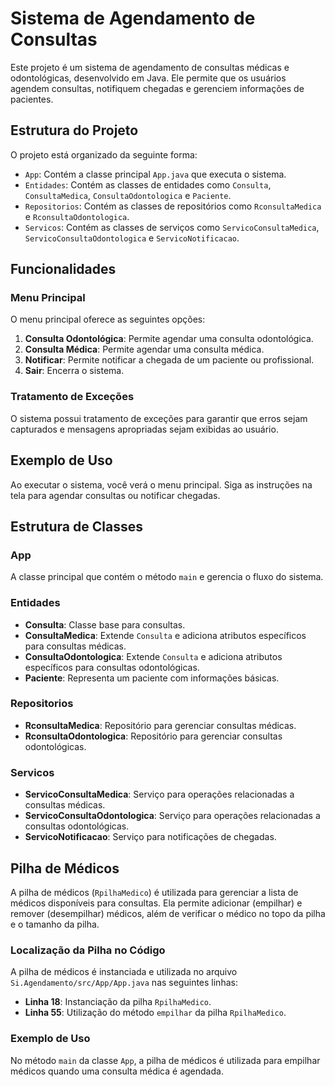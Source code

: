# Sistema de Agendamento de Consultas

Este projeto é um sistema de agendamento de consultas médicas e odontológicas, desenvolvido em Java. Ele permite que os usuários agendem consultas, notifiquem chegadas e gerenciem informações de pacientes.

## Estrutura do Projeto

O projeto está organizado da seguinte forma:

- `App`: Contém a classe principal `App.java` que executa o sistema.
- `Entidades`: Contém as classes de entidades como `Consulta`, `ConsultaMedica`, `ConsultaOdontologica` e `Paciente`.
- `Repositorios`: Contém as classes de repositórios como `RconsultaMedica` e `RconsultaOdontologica`.
- `Servicos`: Contém as classes de serviços como `ServicoConsultaMedica`, `ServicoConsultaOdontologica` e `ServicoNotificacao`.

## Funcionalidades

### Menu Principal

O menu principal oferece as seguintes opções:

1. **Consulta Odontológica**: Permite agendar uma consulta odontológica.
2. **Consulta Médica**: Permite agendar uma consulta médica.
3. **Notificar**: Permite notificar a chegada de um paciente ou profissional.
4. **Sair**: Encerra o sistema.

### Tratamento de Exceções

O sistema possui tratamento de exceções para garantir que erros sejam capturados e mensagens apropriadas sejam exibidas ao usuário.

## Exemplo de Uso

Ao executar o sistema, você verá o menu principal. Siga as instruções na tela para agendar consultas ou notificar chegadas.

## Estrutura de Classes

### App

A classe principal que contém o método `main` e gerencia o fluxo do sistema.

### Entidades

- **Consulta**: Classe base para consultas.
- **ConsultaMedica**: Extende `Consulta` e adiciona atributos específicos para consultas médicas.
- **ConsultaOdontologica**: Extende `Consulta` e adiciona atributos específicos para consultas odontológicas.
- **Paciente**: Representa um paciente com informações básicas.

### Repositorios

- **RconsultaMedica**: Repositório para gerenciar consultas médicas.
- **RconsultaOdontologica**: Repositório para gerenciar consultas odontológicas.

### Servicos

- **ServicoConsultaMedica**: Serviço para operações relacionadas a consultas médicas.
- **ServicoConsultaOdontologica**: Serviço para operações relacionadas a consultas odontológicas.
- **ServicoNotificacao**: Serviço para notificações de chegadas.

## Pilha de Médicos

A pilha de médicos (`RpilhaMedico`) é utilizada para gerenciar a lista de médicos disponíveis para consultas. Ela permite adicionar (empilhar) e remover (desempilhar) médicos, além de verificar o médico no topo da pilha e o tamanho da pilha.

### Localização da Pilha no Código

A pilha de médicos é instanciada e utilizada no arquivo `Si.Agendamento/src/App/App.java` nas seguintes linhas:

- **Linha 18**: Instanciação da pilha `RpilhaMedico`.
- **Linha 55**: Utilização do método `empilhar` da pilha `RpilhaMedico`.

### Exemplo de Uso

No método `main` da classe `App`, a pilha de médicos é utilizada para empilhar médicos quando uma consulta médica é agendada.

